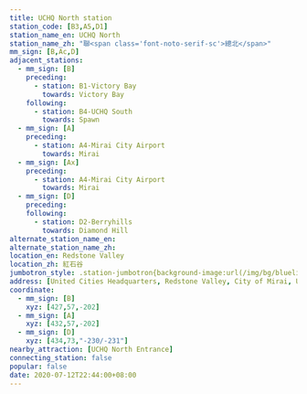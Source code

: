 ```yaml
---
title: UCHQ North station
station_code: [B3,A5,D1]
station_name_en: UCHQ North
station_name_zh: "聯<span class='font-noto-serif-sc'>總北</span>"
mm_sign: [B,Ac,D]
adjacent_stations:
  - mm_sign: [B]
    preceding:
      - station: B1-Victory Bay
        towards: Victory Bay
    following:
      - station: B4-UCHQ South
        towards: Spawn
  - mm_sign: [A]
    preceding:
      - station: A4-Mirai City Airport
        towards: Mirai
  - mm_sign: [Ax]
    preceding:
      - station: A4-Mirai City Airport
        towards: Mirai
  - mm_sign: [D]
    preceding:
    following:
      - station: D2-Berryhills
        towards: Diamond Hill
alternate_station_name_en: 
alternate_station_name_zh: 
location_en: Redstone Valley
location_zh: 紅石谷
jumbotron_style: .station-jumbotron{background-image:url(/img/bg/blueline.png),url(/img/bg/airportline.png),url(/img/bg/airportexpress.png),url(/img/bg/diamondline.png);background-repeat:no-repeat;background-size:100% 10px,50% 10px,50% 10px,50% 10px;background-position:0 85px,left 115px,left 145px,right 175px}
address: [United Cities Headquarters, Redstone Valley, City of Mirai, United Cities]
coordinate:
  - mm_sign: [B]
    xyz: [427,57,-202]
  - mm_sign: [A]
    xyz: [432,57,-202]
  - mm_sign: [D]
    xyz: [434,73,"-230/-231"]
nearby_attraction: [UCHQ North Entrance]
connecting_station: false
popular: false
date: 2020-07-12T22:44:00+08:00
---
```


